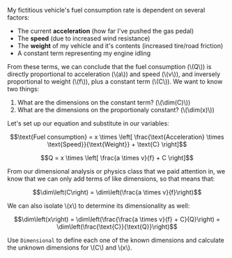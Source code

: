 My fictitious vehicle's fuel consumption rate is dependent on several factors:
- The current **acceleration** (how far I've pushed the gas pedal)
- The **speed** (due to increased wind resistance)
- The **weight** of my vehicle and it's contents (increased tire/road friction)
- A constant term representing my engine idling

From these terms, we can conclude that the fuel consumption (\\\(Q\\\)) is directly proportional to acceleration (\\\(a\\\)) and speed (\\\(v\\\)), and inversely proportional to weight (\\\(f\\\)), plus a constant term (\\\(C\\\)). We want to know two things:

1. What are the dimensions on the constant term? (\\\(\dim(C)\\\))
1. What are the dimensions on the proportionaly constant? (\\\(\dim(x)\\\))

Let's set up our equation and substitute in our variables:

$$\text{Fuel consumption} = x \times \left[ \frac{\text{Acceleration} \times \text{Speed}}{\text{Weight}} + \text{C} \right]$$

$$Q = x \times \left[ \frac{a \times v}{f} + C \right]$$

From our dimensional analysis or physics class that we paid attention in, we know that we can only add terms of like dimensions, so that means that:

$$\dim\left(C\right) = \dim\left(\frac{a \times v}{f}\right)$$

We can also isolate \\\(x\\\) to determine its dimensionality as well:

$$\dim\left(x\right) = \dim\left(\frac{\frac{a \times v}{f} + C}{Q}\right) = \dim\left(\frac{\text{C}}{\text{Q}}\right)$$

Use `Dimensional` to define each one of the known dimensions and calculate the unknown dimensions for \\\(C\\\) and \\\(x\\\).